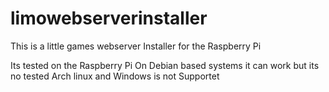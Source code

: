 # limowebserverinstaller
This is a little games webserver Installer for the Raspberry Pi

Its tested on the Raspberry Pi
On Debian based systems it can work but its no tested
Arch linux and Windows is not Supportet
